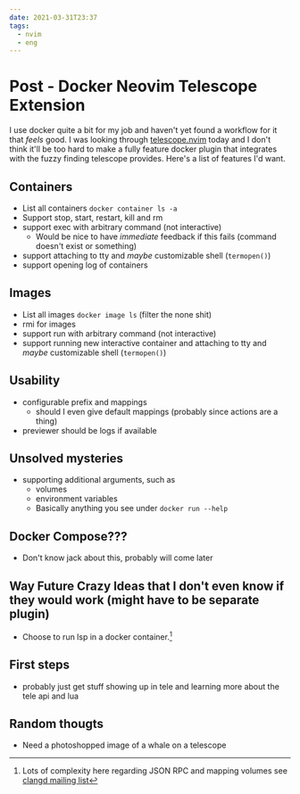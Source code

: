```yaml
---
date: 2021-03-31T23:37
tags:
  - nvim
  - eng
---
```


# Post - Docker Neovim Telescope Extension

I use docker quite a bit for my job and haven't yet found a workflow for it that
_feels_ good. I was looking through
[telescope.nvim](https://github.com/nvim-telescope/telescope.nvim) today and
I don't think it'll be too hard to make a fully feature docker plugin that
integrates with the fuzzy finding telescope provides. Here's a list of features
I'd want.

## Containers
* List all containers `docker container ls -a`
* Support stop, start, restart, kill and rm
* support exec with arbitrary command (not interactive)
  - Would be nice to have _immediate_ feedback if this fails (command doesn't exist or something)
* support attaching to tty and _maybe_ customizable shell (`termopen()`)
* support opening log of containers

## Images
* List all images `docker image ls` (filter the none shit)
* rmi for images
* support run with arbitrary command (not interactive)
* support running new interactive container and attaching to tty and _maybe_ customizable shell (`termopen()`)

## Usability
* configurable prefix and mappings
  - should I even give default mappings (probably since actions are a thing)
* previewer should be logs if available

## Unsolved mysteries
* supporting additional arguments, such as
  - volumes
  - environment variables
  - Basically anything you see under `docker run --help`

## Docker Compose???
* Don't know jack about this, probably will come later

## Way Future Crazy Ideas that I don't even know if they would work (might have to be separate plugin)
* Choose to run lsp in a docker container.[^complications]

## First steps
* probably just get stuff showing up in tele and learning more about the tele api and lua

## Random thougts
* Need a photoshopped image of a whale on a telescope

[^complications]: Lots of complexity here regarding JSON RPC and mapping volumes see [clangd mailing list](https://lists.llvm.org/pipermail/clangd-dev/2019-January/000231.html)
